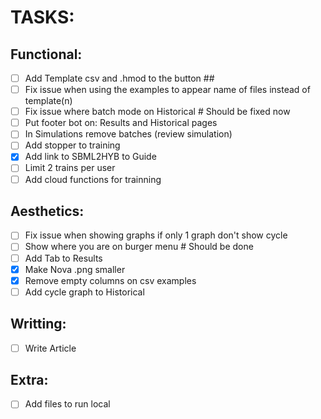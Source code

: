 # TASKS:

## Functional:
- [ ] Add Template csv and .hmod to the button ##
- [ ] Fix issue when using the examples to appear name of files instead of template(n)
- [ ] Fix issue where batch mode on Historical # Should be fixed now
- [ ] Put footer bot on: Results and Historical pages 
- [ ] In Simulations remove batches (review simulation) 
- [ ] Add stopper to training
- [x] Add link to SBML2HYB to Guide
- [ ] Limit 2 trains per user
- [ ] Add cloud functions for trainning

## Aesthetics:
- [ ] Fix issue when showing graphs if only 1 graph don't show cycle 
- [ ] Show where you are on burger menu # Should be done
- [ ] Add Tab to Results
- [x] Make Nova .png smaller
- [x] Remove empty columns on csv examples
- [ ] Add cycle graph to Historical

## Writting:
- [ ] Write Article

## Extra:
- [ ] Add files to run local
